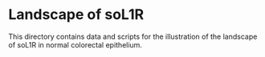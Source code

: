 # Landscape of soL1R

This directory contains data and scripts for the illustration of the landscape of soL1R in normal colorectal epithelium.
